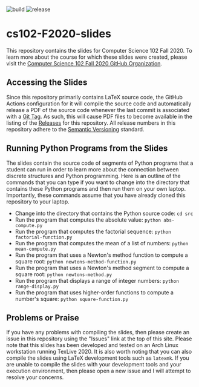 ![build](../../workflows/build/badge.svg) ![release](../../workflows/release/badge.svg)

# cs102-F2020-slides

This repository contains the slides for Computer Science 102 Fall 2020. To
learn more about the course for which these slides were created, please visit
the [Computer Science 102 Fall 2020 GitHub
Organization](https://github.com/Allegheny-Computer-Science-102-F2020).

## Accessing the Slides

Since this repository primarily contains LaTeX source code, the GitHub Actions
configuration for it will compile the source code and automatically release a
PDF of the source code whenever the last commit is associated with a [Git
Tag](https://git-scm.com/book/en/v2/Git-Basics-Tagging). As such, this will
cause PDF files to become available in the listing of the
[Releases](https://github.com/Allegheny-Computer-Science-102-F2020/cs102-F2020-slides/releases)
for this repository. All release numbers in this repository adhere to the
[Semantic Versioning](http://semver.org/) standard.

## Running Python Programs from the Slides

The slides contain the source code of segments of Python programs that a student
can run in order to learn more about the connection between discrete structures
and Python programming. Here is an outline of the commands that you can type if
you want to change into the directory that contains these Python programs and
then run them on your own laptop. Importantly, these commands assume that you
have already cloned this repository to your laptop.

- Change into the directory that contains the Python source code: `cd src`
- Run the program that computes the absolute value: `python abs-compute.py`
- Run the program that computes the factorial sequence: `python factorial-function.py`
- Run the program that computes the mean of a list of numbers: `python mean-compute.py`
- Run the program that uses a Newton's method function to compute a square root: `python newtons-method-function.py`
- Run the program that uses a Newton's method segment to compute a square root: `python newtons-method.py`
- Run the program that displays a range of integer numbers: `python range-display.py`
- Run the program that uses higher-order functions to compute a number's square: `python square-function.py`


## Problems or Praise

If you have any problems with compiling the slides, then please create an
issue in this repository using the "Issues" link at the top of this site. Please
note that this slides has been developed and tested on an Arch Linux
workstation running TexLive 2020. It is also worth noting that you can also
compile the slides using LaTeX development tools such as `latexmk`. If you are
unable to compile the slides with your development tools and your execution
environment, then please open a new issue and I will attempt to resolve your
concerns.
